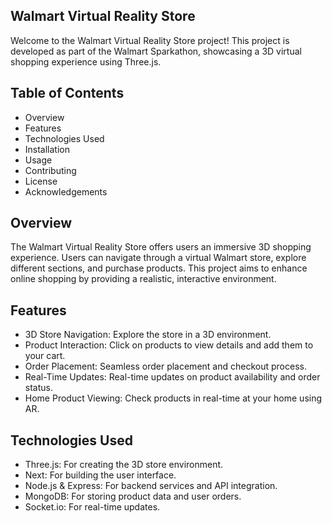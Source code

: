 ## Walmart Virtual Reality Store
Welcome to the Walmart Virtual Reality Store project! This project is developed as part of the Walmart Sparkathon, showcasing a 3D virtual shopping experience using Three.js.

## Table of Contents
* Overview
* Features
* Technologies Used
* Installation
* Usage
* Contributing
* License
* Acknowledgements
## Overview
The Walmart Virtual Reality Store offers users an immersive 3D shopping experience. Users can navigate through a virtual Walmart store, explore different sections, and purchase products. This project aims to enhance online shopping by providing a realistic, interactive environment.

## Features
* 3D Store Navigation: Explore the store in a 3D environment.
* Product Interaction: Click on products to view details and add them to your cart.
* Order Placement: Seamless order placement and checkout process.
* Real-Time Updates: Real-time updates on product availability and order status.
* Home Product Viewing: Check products in real-time at your home using AR.
## Technologies Used
* Three.js: For creating the 3D store environment.
* Next: For building the user interface.
* Node.js & Express: For backend services and API integration.
* MongoDB: For storing product data and user orders.
* Socket.io: For real-time updates.

